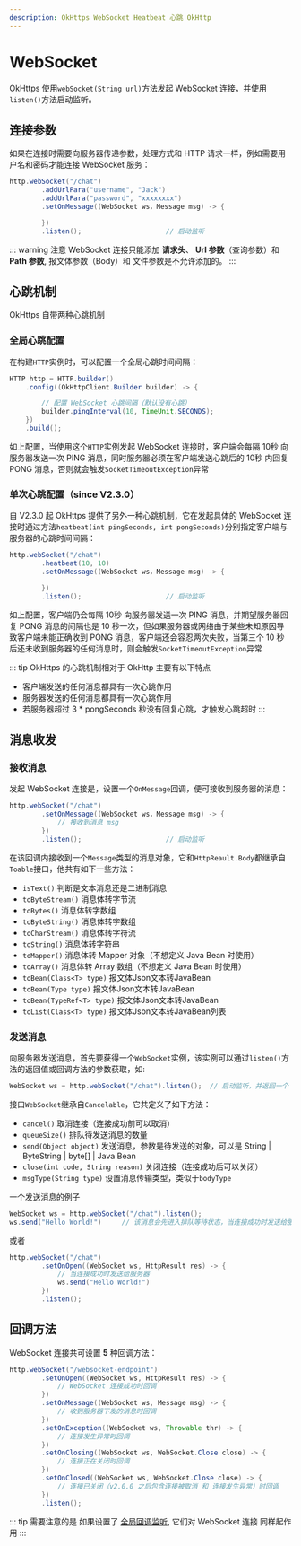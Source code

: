 ```yaml
---
description: OkHttps WebSocket Heatbeat 心跳 OkHttp
---
```


# WebSocket

OkHttps 使用`webSocket(String url)`方法发起 WebSocket 连接，并使用`listen()`方法启动监听。 

## 连接参数

如果在连接时需要向服务器传递参数，处理方式和 HTTP 请求一样，例如需要用户名和密码才能连接 WebSocket 服务：

```java
http.webSocket("/chat") 
        .addUrlPara("username", "Jack")
        .addUrlPara("password", "xxxxxxxx")
        .setOnMessage((WebSocket ws，Message msg) -> {

        })
        .listen();                     // 启动监听
```

::: warning 注意
WebSocket 连接只能添加 **请求头**、 **Url 参数**（查询参数）和 **Path 参数**, 报文体参数（Body）和 文件参数是不允许添加的。
:::

## 心跳机制

OkHttps 自带两种心跳机制

### 全局心跳配置

在构建`HTTP`实例时，可以配置一个全局心跳时间间隔：

```java
HTTP http = HTTP.builder()
    .config((OkHttpClient.Builder builder) -> {

        // 配置 WebSocket 心跳间隔（默认没有心跳）
        builder.pingInterval(10, TimeUnit.SECONDS);
    })
    .build();
```

如上配置，当使用这个`HTTP`实例发起 WebSocket 连接时，客户端会每隔 10秒 向服务器发送一次 PING 消息，同时服务器必须在客户端发送心跳后的 10秒 内回复 PONG 消息，否则就会触发`SocketTimeoutException`异常

### 单次心跳配置（since V2.3.0）

自 V2.3.0 起 OkHttps 提供了另外一种心跳机制，它在发起具体的 WebSocket 连接时通过方法`heatbeat(int pingSeconds, int pongSeconds)`分别指定客户端与服务器的心跳时间间隔：

```java
http.webSocket("/chat") 
        .heatbeat(10, 10)
        .setOnMessage((WebSocket ws，Message msg) -> {

        })
        .listen();                     // 启动监听
```

如上配置，客户端仍会每隔 10秒 向服务器发送一次 PING 消息，并期望服务器回复 PONG 消息的间隔也是 10 秒一次，但如果服务器或网络由于某些未知原因导致客户端未能正确收到 PONG 消息，客户端还会容忍两次失败，当第三个 10 秒后还未收到服务器的任何消息时，则会触发`SocketTimeoutException`异常

::: tip OkHttps 的心跳机制相对于 OkHttp 主要有以下特点
* 客户端发送的任何消息都具有一次心跳作用
* 服务器发送的任何消息都具有一次心跳作用
* 若服务器超过 3 * pongSeconds 秒没有回复心跳，才触发心跳超时
:::

## 消息收发

### 接收消息

发起 WebSocket 连接是，设置一个`OnMessage`回调，便可接收到服务器的消息：

```java
http.webSocket("/chat") 
        .setOnMessage((WebSocket ws，Message msg) -> {
            // 接收到消息 msg
        })
        .listen();                     // 启动监听
```

在该回调内接收到一个`Message`类型的消息对象，它和`HttpReault.Body`都继承自`Toable`接口，他共有如下一些方法：

* `isText()` 判断是文本消息还是二进制消息
* `toByteStream()` 消息体转字节流
* `toBytes()` 消息体转字数组
* `toByteString()` 消息体转字数组
* `toCharStream()` 消息体转字符流
* `toString()` 消息体转字符串
* `toMapper()` 消息体转 Mapper 对象（不想定义 Java Bean 时使用）
* `toArray()` 消息体转 Array 数组（不想定义 Java Bean 时使用）
* `toBean(Class<T> type)` 报文体Json文本转JavaBean
* `toBean(Type type)` 报文体Json文本转JavaBean
* `toBean(TypeRef<T> type)` 报文体Json文本转JavaBean
* `toList(Class<T> type)` 报文体Json文本转JavaBean列表

### 发送消息

向服务器发送消息，首先要获得一个`WebSocket`实例，该实例可以通过`listen()`方法的返回值或回调方法的参数获取，如:

```java
WebSocket ws = http.webSocket("/chat").listen();  // 启动监听，并返回一个 WebSocket 实例
```

接口`WebSocket`继承自`Cancelable`，它共定义了如下方法：

* `cancel()` 取消连接（连接成功前可以取消）
* `queueSize()` 排队待发送消息的数量
* `send(Object object)` 发送消息，参数是待发送的对象，可以是 String | ByteString | byte[] | Java Bean
* `close(int code, String reason)` 关闭连接（连接成功后可以关闭）
* `msgType(String type)` 设置消息传输类型，类似于`bodyType`

一个发送消息的例子

```java
WebSocket ws = http.webSocket("/chat").listen();
ws.send("Hello World!")     // 该消息会先进入排队等待状态，当连接成功时发送给服务器
```

或者

```java
http.webSocket("/chat") 
        .setOnOpen((WebSocket ws, HttpResult res) -> {
            // 当连接成功时发送给服务器
            ws.send("Hello World!")
        })
        .listen();
```

## 回调方法

WebSocket 连接共可设置 **5** 种回调方法： 

```java
http.webSocket("/websocket-endpoint")
        .setOnOpen((WebSocket ws, HttpResult res) -> {
            // WebSocket 连接成功时回调
        })
        .setOnMessage((WebSocket ws, Message msg) -> {
            // 收到服务器下发的消息时回调
        })
        .setOnException((WebSocket ws, Throwable thr) -> {
            // 连接发生异常时回调
        })
        .setOnClosing((WebSocket ws, WebSocket.Close close) -> {
            // 连接正在关闭时回调
        })
        .setOnClosed((WebSocket ws, WebSocket.Close close) -> {
            // 连接已关闭（v2.0.0 之后包含连接被取消 和 连接发生异常）时回调
        })
        .listen();
```

::: tip 需要注意的是
如果设置了 [全局回调监听](/v2/configuration.html#全局回调监听), 它们对 WebSocket 连接 同样起作用
:::


<br/>

<Vssue :title="$title" />